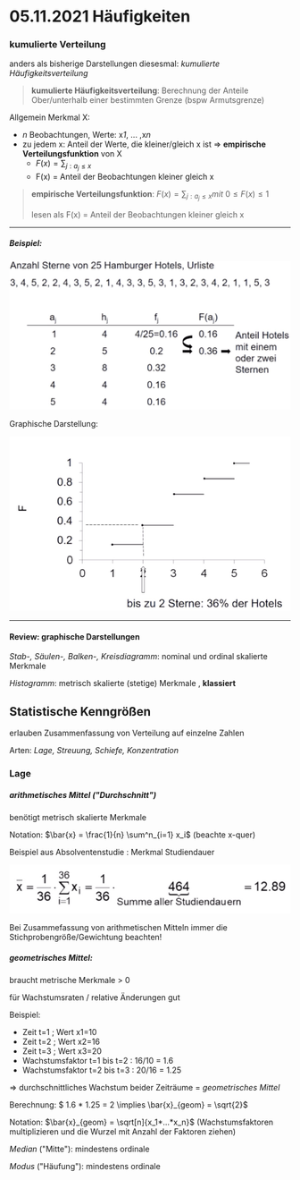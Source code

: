 # 05.11.2021 Häufigkeiten

### kumulierte Verteilung

anders als bisherige Darstellungen diesesmal: *kumulierte Häufigkeitsverteilung*

> **kumulierte Häufigkeitsverteilung**: Berechnung der Anteile Ober/unterhalb einer bestimmten Grenze (bspw Armutsgrenze)

Allgemein Merkmal X: 

- *n* Beobachtungen, Werte: x*1*, ... ,x*n*
- zu jedem x: Anteil der Werte, die kleiner/gleich x ist => **empirische Verteilungsfunktion** von X
    - $F(x) = \sum_{j:a_j\leq x}$
    - F(x) = Anteil der Beobachtungen kleiner gleich x

> **empirische Verteilungsfunktion**: $F(x) = \sum_{j:a_j\leq x} mit \ 0\leq F(x) \leq 1$
>
> lesen als F(x) = Anteil der Beobachtungen kleiner gleich x



---

##### Beispiel: 

![21-11-05_12-59](../images/21-11-05_12-59.jpg)

Graphische Darstellung:

![21-11-05_13-04](../images/21-11-05_13-04.jpg)

---



#### Review: graphische Darstellungen

*Stab-, Säulen-, Balken-, Kreisdiagramm*:  nominal und ordinal skalierte Merkmale

*Histogramm*: metrisch skalierte (stetige) Merkmale , **klassiert**



## Statistische Kenngrößen

erlauben Zusammenfassung von Verteilung auf einzelne Zahlen

Arten: *Lage, Streuung, Schiefe, Konzentration*



### Lage

##### arithmetisches Mittel ("Durchschnitt")

benötigt metrisch skalierte Merkmale

Notation: $\bar{x} = \frac{1}{n} \sum^n_{i=1} x_i$ (beachte x-quer)

Beispiel aus Absolventenstudie : Merkmal Studiendauer

![21-11-05_13-41](../images/21-11-05_13-41.jpg)

Bei Zusammefassung von arithmetischen Mitteln immer die Stichprobengröße/Gewichtung beachten!



##### geometrisches Mittel: 

braucht metrische Merkmale > 0

für Wachstumsraten / relative Änderungen gut

Beispiel:

- Zeit t=1 ; Wert x1=10
- Zeit t=2 ; Wert x2=16
- Zeit t=3 ; Wert x3=20
- Wachstumsfaktor t=1 bis t=2 : 16/10 = 1.6
- Wachstumsfaktor t=2 bis t=3 : 20/16 = 1.25

=> durchschnittliches Wachstum beider Zeiträume = *geometrisches Mittel*

Berechnung: $ 1.6 * 1.25 = 2 \implies \bar{x}_{geom} = \sqrt{2}$ 

Notation: $\bar{x}_{geom} = \sqrt[n]{x_1*...*x_n}$ (Wachstumsfaktoren multiplizieren und die Wurzel mit Anzahl der Faktoren ziehen)





*Median* ("Mitte"): mindestens ordinale

*Modus* ("Häufung"): mindestens ordinale



